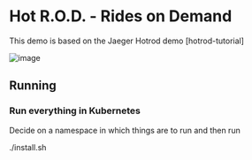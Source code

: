 # Hot R.O.D. - Rides on Demand

This demo is based on the Jaeger Hotrod demo [hotrod-tutorial]

![image](https://user-images.githubusercontent.com/906471/151587572-56d39bc2-c20f-4d87-85b8-7bc7859ac52f.png)


## Running

### Run everything in Kubernetes

Decide on a namespace in which things are to run and then run

./install.sh <namespace>
